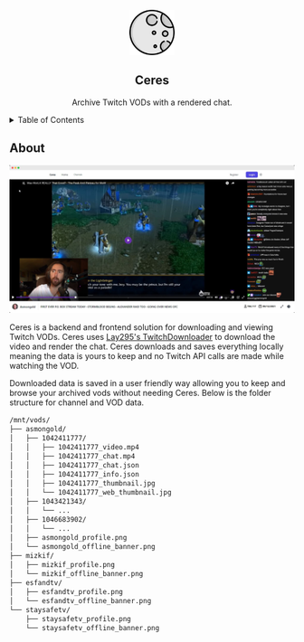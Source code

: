 <!-- PROJECT LOGO -->
<br />
<div align="center">
  <a>
    <img src=".github/ceres_logo_full.png" alt="Logo" width="80" height="80">
  </a>

  <h2 align="center">Ceres</h2>

  <p align="center">
    Archive Twitch VODs with a rendered chat.
  </p>
</div>

<!-- TABLE OF CONTENTS -->
<details>
  <summary>Table of Contents</summary>
  <ol>
    <li>
      <a href="#about-the-project">About The Project</a>
      <ul>
        <li><a href="#built-with">Built With</a></li>
      </ul>
    </li>
    <li>
      <a href="#getting-started">Getting Started</a>
      <ul>
        <li><a href="#prerequisites">Prerequisites</a></li>
        <li><a href="#installation">Installation</a></li>
      </ul>
    </li>
    <li><a href="#usage">Usage</a></li>
    <li><a href="#roadmap">Roadmap</a></li>
    <li><a href="#contributing">Contributing</a></li>
    <li><a href="#license">License</a></li>
    <li><a href="#contact">Contact</a></li>
    <li><a href="#acknowledgments">Acknowledgments</a></li>
  </ol>
</details>

<!-- ABOUT THE PROJECT -->

## About

![Demo](.github/landing_demo.jpg)

Ceres is a backend and frontend solution for downloading and viewing Twitch VODs. Ceres uses [Lay295's TwitchDownloader](https://github.com/lay295/TwitchDownloader) to download the video and render the chat. Ceres downloads and saves everything locally meaning the data is yours to keep and no Twitch API calls are made while watching the VOD.

Downloaded data is saved in a user friendly way allowing you to keep and browse your archived vods without needing Ceres. Below is the folder structure for channel and VOD data.

```
/mnt/vods/
├── asmongold/
│   ├── 1042411777/
│   │   ├── 1042411777_video.mp4
│   │   ├── 1042411777_chat.mp4
│   │   ├── 1042411777_chat.json
│   │   ├── 1042411777_info.json
│   │   ├── 1042411777_thumbnail.jpg
│   │   └── 1042411777_web_thumbnail.jpg
│   ├── 1043421343/
│   │   └── ...
│   ├── 1046683902/
│   │   └── ...
│   ├── asmongold_profile.png
│   └── asmongold_offline_banner.png
├── mizkif/
│   ├── mizkif_profile.png
│   └── mizkif_offline_banner.png
├── esfandtv/
│   ├── esfandtv_profile.png
│   └── esfandtv_offline_banner.png
└── staysafetv/
    ├── staysafetv_profile.png
    └── staysafetv_offline_banner.png
```
